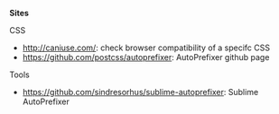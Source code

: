 **Sites**

CSS
- http://caniuse.com/: check browser compatibility of a specifc CSS
- https://github.com/postcss/autoprefixer: AutoPrefixer github page

Tools
- https://github.com/sindresorhus/sublime-autoprefixer: Sublime AutoPrefixer